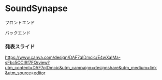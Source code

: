 # SoundSynapse

フロントエンド

バックエンド
### 発表スライド
https://www.canva.com/design/DAF7qIDmcic/E4wXaIMa-sFbc5CCI9f7FQ/view?utm_content=DAF7qIDmcic&utm_campaign=designshare&utm_medium=link&utm_source=editor
